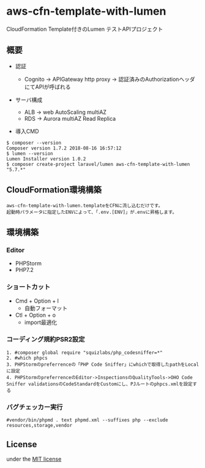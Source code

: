 # aws-cfn-template-with-lumen

CloudFormation Template付きのLumen テストAPIプロジェクト

## 概要

- 認証
    - Cognito -> APIGateway http proxy -> 認証済みのAuthorizationヘッダにてAPIが呼ばれる

- サーバ構成
    - ALB -> web AutoScaling multiAZ
    - RDS -> Aurora multiAZ Read Replica

- 導入CMD

```
$ composer --version
Composer version 1.7.2 2018-08-16 16:57:12
$ lumen --version
Lumen Installer version 1.0.2
$ composer create-project laravel/lumen aws-cfn-template-with-lumen "5.7.*"
```


## CloudFormation環境構築

```
aws-cfn-template-with-lumen.templateをCFNに流し込むだけです。
起動時パラメータに指定したENVによって、「.env.[ENV]」が.envに昇格します。
```

## 環境構築

### Editor

- PHPStorm
- PHP7.2

### ショートカット

- Cmd + Option + l
    - 自動フォーマット
- Ctl + Option + o
    - import最適化


### コーディング規約PSR2設定

```
1. #composer global require "squizlabs/php_codesniffer=*"
2. #which phpcs
3. PHPStormのpreferrenceの「PHP Code Sniffer」にwhichで取得したpathをLocalに設定
4. PHPStormのpreferrenceのEditor->InspectionsのQualityTools->OHO Code Sniffer validationsのCodeStandardをCustomにし、PJルートのphpcs.xmlを設定する
```

### バグチェッカー実行

```
#vendor/bin/phpmd . text phpmd.xml --suffixes php --exclude resources,storage,vendor
```

## License

under the [MIT license](http://opensource.org/licenses/MIT)
